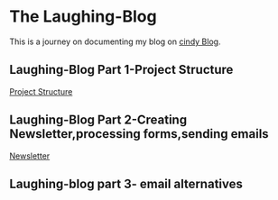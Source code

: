 # The Laughing-Blog
This is a journey on documenting my blog on [cindy Blog](https://achiengcindy.com).
## Laughing-Blog Part 1-Project Structure
[Project Structure](https://achiengcindy.com/2018/04/01/laughing-blog-tutorial-part-1-project-structure/)
## Laughing-Blog Part 2-Creating Newsletter,processing forms,sending emails
[Newsletter](https://achiengcindy.com/2018/04/07/laughing-blog-tutorial-series-part-2-creating-newsletter-app/)
## Laughing-blog part 3- email alternatives
